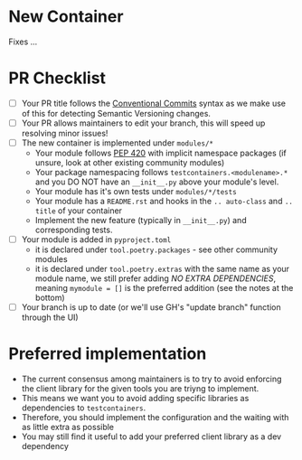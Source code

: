 # New Container

<!-- You have implemented a new container and would like to contribute it? Great! Here are the necessary checklist steps. -->

Fixes ...

<!--
Please do not raise a PR for new container without having raised an issue first.
It helps reduce unnecessary work for you and the maintainers!
-->


# PR Checklist

- [ ] Your PR title follows the [Conventional Commits](https://www.conventionalcommits.org/en/v1.0.0/) syntax
  as we make use of this for detecting Semantic Versioning changes.
- [ ] Your PR allows maintainers to edit your branch, this will speed up resolving minor issues!
- [ ] The new container is implemented under `modules/*`
  - Your module follows [PEP 420](https://peps.python.org/pep-0420/) with implicit namespace packages
    (if unsure, look at other existing community modules)
  - Your package namespacing follows `testcontainers.<modulename>.*`
    and you DO NOT have an `__init__.py` above your module's level.
  - Your module has it's own tests under `modules/*/tests`
  - Your module has a `README.rst` and hooks in the `.. auto-class` and `.. title` of your container
  - Implement the new feature (typically in `__init__.py`) and corresponding tests.
- [ ] Your module is added in `pyproject.toml`
  - it is declared under `tool.poetry.packages` - see other community modules
  - it is declared under `tool.poetry.extras` with the same name as your module name,
    we still prefer adding _NO EXTRA DEPENDENCIES_, meaning `mymodule = []` is the preferred addition
    (see the notes at the bottom)
- [ ] Your branch is up to date (or we'll use GH's "update branch" function through the UI)

# Preferred implementation

- The current consensus among maintainers is to try to avoid enforcing the client library
  for the given tools you are triyng to implement.
- This means we want you to avoid adding specific libraries as dependencies to `testcontainers`.
- Therefore, you should implement the configuration and the waiting with as little extra as possible
- You may still find it useful to add your preferred client library as a dev dependency
